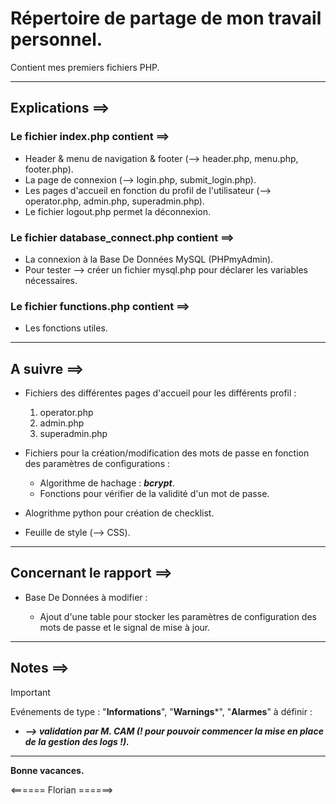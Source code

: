 # Répertoire de partage de mon travail personnel.

Contient mes premiers fichiers PHP.

---

## Explications ==>

### Le fichier index.php contient ==>
  - Header & menu de navigation & footer (--> header.php, menu.php, footer.php).
  - La page de connexion (--> login.php, submit_login.php).
  - Les pages d'accueil en fonction du profil de l'utilisateur (--> operator.php, admin.php, superadmin.php).
  - Le fichier logout.php permet la déconnexion.

### Le fichier database_connect.php contient ==>
  - La connexion à la Base De Données MySQL (PHPmyAdmin).
  - Pour tester --> créer un fichier mysql.php pour déclarer les variables nécessaires.

### Le fichier functions.php contient ==> 
  - Les fonctions utiles.

---

## A suivre ==>

  - Fichiers des différentes pages d'accueil pour les différents profil :
    1. operator.php
    2. admin.php
    3. superadmin.php
  
  - Fichiers pour la création/modification des mots de passe en fonction des paramètres de configurations :
    - Algorithme de hachage : ***bcrypt***. 
    - Fonctions pour vérifier de la validité d'un mot de passe.
  
  - Alogrithme python pour création de checklist.

  - Feuille de style (--> CSS).

---

## Concernant le rapport ==>

  - Base De Données à modifier :
    
    - Ajout d'une table pour stocker les paramètres de configuration des mots de passe et le signal de mise à jour.

---

## Notes ==>

> [!IMPORTANT]
> Evénements de type : "**Informations**", "**Warnings***", "**Alarmes**" à définir :  
> - ***--> validation par M. CAM (\! pour pouvoir commencer la mise en place de la gestion des logs \!).***

---

**Bonne vacances.**

<====== Florian ======>